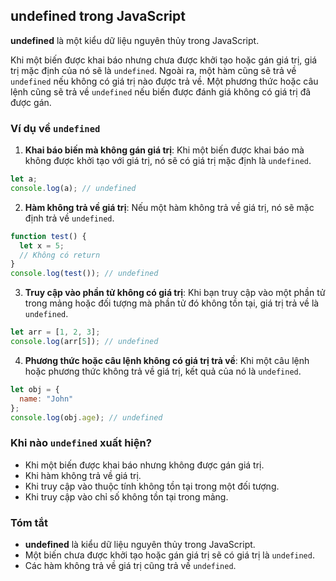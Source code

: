 ## undefined trong JavaScript

**undefined** là một kiểu dữ liệu nguyên thủy trong JavaScript.

Khi một biến được khai báo nhưng chưa được khởi tạo hoặc gán giá trị, giá trị mặc định của nó sẽ là `undefined`. Ngoài ra, một hàm cũng sẽ trả về `undefined` nếu không có giá trị nào được trả về. Một phương thức hoặc câu lệnh cũng sẽ trả về `undefined` nếu biến được đánh giá không có giá trị đã được gán.

### Ví dụ về `undefined`

1. **Khai báo biến mà không gán giá trị**:
   Khi một biến được khai báo mà không được khởi tạo với giá trị, nó sẽ có giá trị mặc định là `undefined`.

```javascript
let a;
console.log(a); // undefined
```

2. **Hàm không trả về giá trị**:
   Nếu một hàm không trả về giá trị, nó sẽ mặc định trả về `undefined`.

```javascript
function test() {
  let x = 5;
  // Không có return
}
console.log(test()); // undefined
```

3. **Truy cập vào phần tử không có giá trị**:
   Khi bạn truy cập vào một phần tử trong mảng hoặc đối tượng mà phần tử đó không tồn tại, giá trị trả về là `undefined`.

```javascript
let arr = [1, 2, 3];
console.log(arr[5]); // undefined
```

4. **Phương thức hoặc câu lệnh không có giá trị trả về**:
   Khi một câu lệnh hoặc phương thức không trả về giá trị, kết quả của nó là `undefined`.

```javascript
let obj = {
  name: "John"
};
console.log(obj.age); // undefined
```

### Khi nào `undefined` xuất hiện?

- Khi một biến được khai báo nhưng không được gán giá trị.
- Khi hàm không trả về giá trị.
- Khi truy cập vào thuộc tính không tồn tại trong một đối tượng.
- Khi truy cập vào chỉ số không tồn tại trong mảng.

### Tóm tắt

- **undefined** là kiểu dữ liệu nguyên thủy trong JavaScript.
- Một biến chưa được khởi tạo hoặc gán giá trị sẽ có giá trị là `undefined`.
- Các hàm không trả về giá trị cũng trả về `undefined`.